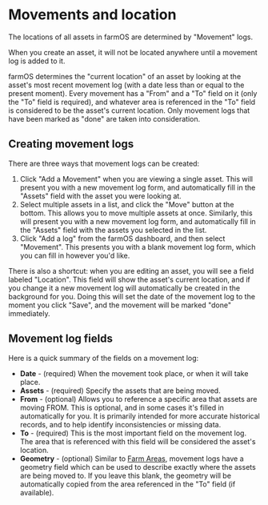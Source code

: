 # Movements and location

The locations of all assets in farmOS are determined by "Movement" logs.

When you create an asset, it will not be located anywhere until a movement log
is added to it.

farmOS determines the "current location" of an asset by looking at the asset's 
most recent movement log (with a date less than or equal to the present moment).
Every movement has a "From" and a "To" field on it (only the "To" field is
required), and whatever area is referenced in the "To" field is considered to be
the asset's current location. Only movement logs that have been marked as "done"
are taken into consideration.

## Creating movement logs

There are three ways that movement logs can be created:

1. Click "Add a Movement" when you are viewing a single asset. This will present
   you with a new movement log form, and automatically fill in the "Assets"
   field with the asset you were looking at.
2. Select multiple assets in a list, and click the "Move" button at the bottom.
   This allows you to move multiple assets at once. Similarly, this will present
   you with a new movement log form, and automatically fill in the "Assets"
   field with the assets you selected in the list.
3. Click "Add a log" from the farmOS dashboard, and then select "Movement". This
   presents you with a blank movement log form, which you can fill in however
   you'd like.

There is also a shortcut: when you are editing an asset, you will see a field
labeled "Location". This field will show the asset's current location, and if
you change it a new movement log will automatically be created in the background
for you. Doing this will set the date of the movement log to the moment you
click "Save", and the movement will be marked "done" immediately.

## Movement log fields

Here is a quick summary of the fields on a movement log:

* **Date** - (required) When the movement took place, or when it will take place.
* **Assets** - (required) Specify the assets that are being moved.
* **From** - (optional) Allows you to reference a specific area that assets are
  moving FROM. This is optional, and in some cases it's filled in automatically
  for you. It is primarily intended for more accurate historical records, and to
  help identify inconsistencies or missing data.
* **To** - (required) This is the most important field on the movement log. The
  area that is referenced with this field will be considered the asset's
  location.
* **Geometry** - (optional) Similar to [Farm Areas], movement logs have a
  geometry field which can be used to describe exactly where the assets are
  being moved to. If you leave this blank, the geometry will be automatically
  copied from the area referenced in the "To" field (if available).

[Farm Areas]: /guide/mapping

